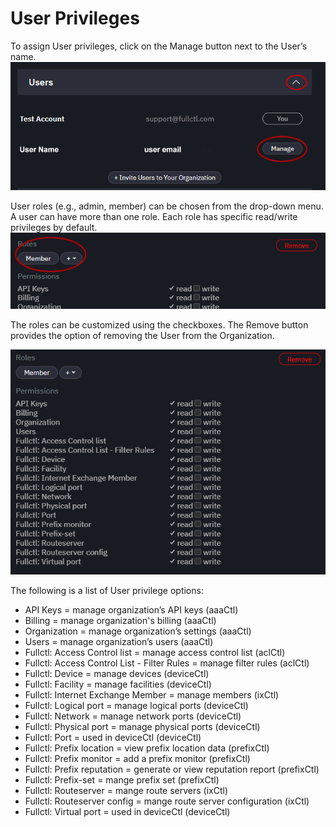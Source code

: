# User Privileges

To assign User privileges, click on the Manage button next to the User’s name. 
   ![](img/manageusers.png)
   
User roles (e.g., admin, member) can be chosen from the drop-down menu. A user can have more than one role. Each role has specific read/write privileges by default. 
   ![](img/userpermissions.png)
   
The roles can be customized using the checkboxes. The Remove button provides the option of removing the User from the Organization. 

   ![](img/roles.png)
   
The following is a list of User privilege options: 

- API Keys = manage organization’s API keys (aaaCtl)
- Billing = manage organization's billing (aaaCtl)
- Organization = manage organization’s settings (aaaCtl)
- Users = manage organization’s users (aaaCtl)
- Fullctl: Access Control list = manage access control list (aclCtl)
- Fullctl: Access Control List - Filter Rules = manage filter rules (aclCtl)
- Fullctl: Device = manage devices (deviceCtl)
- Fullctl: Facility = manage facilities (deviceCtl)
- Fullctl: Internet Exchange Member = manage members (ixCtl)
- Fullctl: Logical port = manage logical ports (deviceCtl)
- Fullctl: Network = manage network ports (deviceCtl)
- Fullctl: Physical port = manage physical ports (deviceCtl)
- Fullctl: Port = used in deviceCtl (deviceCtl)
- Fullctl: Prefix location = view prefix location data (prefixCtl)
- Fullctl: Prefix monitor = add a prefix monitor (prefixCtl)
- Fullctl: Prefix reputation = generate or view reputation report (prefixCtl)
- Fullctl: Prefix-set = mange prefix set (prefixCtl)
- Fullctl: Routeserver = mange route servers (ixCtl)
- Fullctl: Routeserver config = mange route server configuration (ixCtl)
- Fullctl: Virtual port = used in deviceCtl (deviceCtl)
